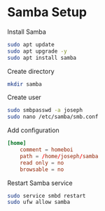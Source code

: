 # Samba Setup

Install Samba

```sh
sudo apt update
sudo apt upgrade -y
sudo apt install samba
```

Create directory

```sh
mkdir samba
```

Create user

```sh
sudo smbpasswd -a joseph
sudo nano /etc/samba/smb.conf
```

Add configuration

```conf
[home]
    comment = homeboi
    path = /home/joseph/samba
    read only = no
    browsable = no
```

Restart Samba service

```sh
sudo service smbd restart
sudo ufw allow samba
```
